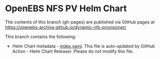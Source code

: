# OpenEBS NFS PV Helm Chart

The contents of this branch (gh-pages) are published via GitHub pages at https://openebs-archive.github.io/dynamic-nfs-provisioner/

This branch contains the following:
- Helm Chart metadata - [index.yaml](./index.yaml). This file is auto-updated by GitHub Action - Helm Chart Releaser. Please do not modify this file.
